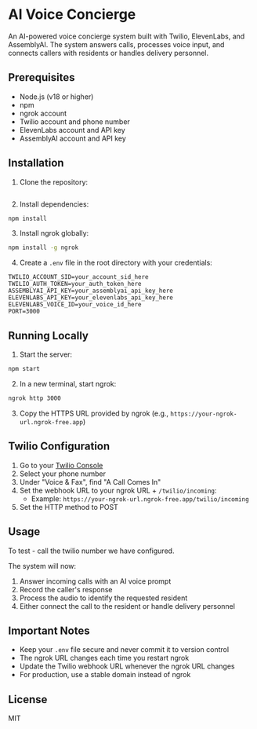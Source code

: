 # AI Voice Concierge

An AI-powered voice concierge system built with Twilio, ElevenLabs, and AssemblyAI. The system answers calls, processes voice input, and connects callers with residents or handles delivery personnel.

## Prerequisites

- Node.js (v18 or higher)
- npm
- ngrok account
- Twilio account and phone number
- ElevenLabs account and API key
- AssemblyAI account and API key

## Installation

1. Clone the repository:
```bash

```

2. Install dependencies:
```bash
npm install
```

3. Install ngrok globally:
```bash
npm install -g ngrok
```

4. Create a `.env` file in the root directory with your credentials:
```env
TWILIO_ACCOUNT_SID=your_account_sid_here
TWILIO_AUTH_TOKEN=your_auth_token_here
ASSEMBLYAI_API_KEY=your_assemblyai_api_key_here
ELEVENLABS_API_KEY=your_elevenlabs_api_key_here
ELEVENLABS_VOICE_ID=your_voice_id_here
PORT=3000
```

## Running Locally

1. Start the server:
```bash
npm start
```

2. In a new terminal, start ngrok:
```bash
ngrok http 3000
```

3. Copy the HTTPS URL provided by ngrok (e.g., `https://your-ngrok-url.ngrok-free.app`)

## Twilio Configuration

1. Go to your [Twilio Console](https://console.twilio.com)
2. Select your phone number
3. Under "Voice & Fax", find "A Call Comes In"
4. Set the webhook URL to your ngrok URL + `/twilio/incoming`:
   - Example: `https://your-ngrok-url.ngrok-free.app/twilio/incoming`
5. Set the HTTP method to POST

## Usage
To test - call the twilio number we have configured. 

The system will now:
1. Answer incoming calls with an AI voice prompt
2. Record the caller's response
3. Process the audio to identify the requested resident
4. Either connect the call to the resident or handle delivery personnel

## Important Notes

- Keep your `.env` file secure and never commit it to version control
- The ngrok URL changes each time you restart ngrok
- Update the Twilio webhook URL whenever the ngrok URL changes
- For production, use a stable domain instead of ngrok

## License

MIT
